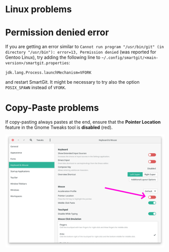 # Linux problems

# Permission denied error

If you are getting an error similar to `Cannot run program "/usr/bin/git" (in directory "/usr/bin"): error=13, Permission denied` (was reported for Gentoo Linux), try adding the following line to `~/.config/smartgit/<main-version>/smartgit.properties`:

```
jdk.lang.Process.launchMechanism=VFORK
```

and restart SmartGit.
It might be necessary to try also the option `POSIX_SPAWN` instead of `VFORK`.


# Copy-Paste problems

If copy-pasting always pastes at the end, ensure that the **Pointer Location** feature in the Gnome Tweaks tool is **disabled** (red).

![](images/linux-problems.png)


